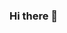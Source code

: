 ### Hi there 👋

<!--
**cristianepagine/cristianepagine** is a ✨ _special_ ✨ repository because its `README.md` (this file) appears on your GitHub profile.

Here are some ideas to get you started:

- 🔭 I’m currently working on ...
- 🌱 I’m currently learning FullStack Development [Java, JavaScript, Angular, HTML, CSS]
- 👯 I’m looking to collaborate on opensource projects
- 💬 Ask me about product management 
- 📫 How to reach me: ...
- 😄 Pronouns: She/Her

-->
